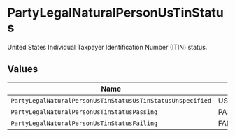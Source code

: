 # PartyLegalNaturalPersonUsTinStatus

United States Individual Taxpayer Identification Number (ITIN) status.


## Values

| Name                                                       | Value                                                      |
| ---------------------------------------------------------- | ---------------------------------------------------------- |
| `PartyLegalNaturalPersonUsTinStatusUsTinStatusUnspecified` | US_TIN_STATUS_UNSPECIFIED                                  |
| `PartyLegalNaturalPersonUsTinStatusPassing`                | PASSING                                                    |
| `PartyLegalNaturalPersonUsTinStatusFailing`                | FAILING                                                    |